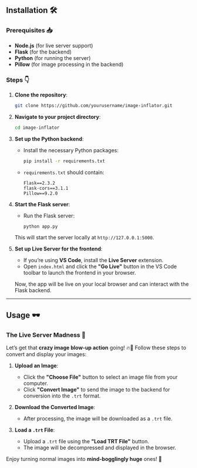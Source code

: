 ## Installation 🛠️

### Prerequisites 📥

- **Node.js** (for live server support)
- **Flask** (for the backend)
- **Python** (for running the server)
- **Pillow** (for image processing in the backend)

### Steps 👇

1. **Clone the repository**:
   ```bash
   git clone https://github.com/yourusername/image-inflator.git
   ```

2. **Navigate to your project directory**:
   ```bash
   cd image-inflator
   ```

3. **Set up the Python backend**:
   - Install the necessary Python packages:
     ```bash
     pip install -r requirements.txt
     ```
   - `requirements.txt` should contain:
     ```
     Flask==2.3.2
     flask-cors==3.1.1
     Pillow==9.2.0
     ```

4. **Start the Flask server**:
   - Run the Flask server:
     ```bash
     python app.py
     ```

   This will start the server locally at `http://127.0.0.1:5000`.

5. **Set up Live Server for the frontend**:
   - If you’re using **VS Code**, install the **Live Server** extension.
   - Open `index.html` and click the **"Go Live"** button in the VS Code toolbar to launch the frontend in your browser.

   Now, the app will be live on your local browser and can interact with the Flask backend.

---

## Usage 🕶️

### The Live Server Madness 🚀

Let’s get that **crazy image blow-up action** going! 🔥👑 Follow these steps to convert and display your images:

1. **Upload an Image**:
   - Click the **"Choose File"** button to select an image file from your computer.
   - Click **"Convert Image"** to send the image to the backend for conversion into the `.trt` format.

2. **Download the Converted Image**:
   - After processing, the image will be downloaded as a `.trt` file.

3. **Load a `.trt` File**:
   - Upload a `.trt` file using the **"Load TRT File"** button.
   - The image will be decompressed and displayed in the browser.

Enjoy turning normal images into **mind-bogglingly huge** ones! 🤯